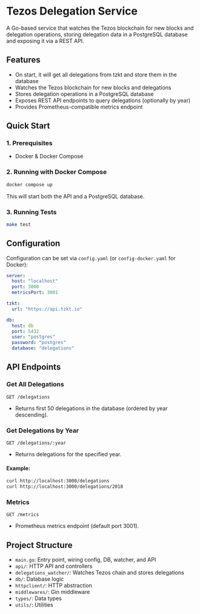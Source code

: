 # Tezos Delegation Service

A Go-based service that watches the Tezos blockchain for new blocks and delegation operations, storing delegation data in a PostgreSQL database and exposing it via a REST API.

## Features

- On start, it will get all delegations from tzkt and store them in the database
- Watches the Tezos blockchain for new blocks and delegations
- Stores delegation operations in a PostgreSQL database
- Exposes REST API endpoints to query delegations (optionally by year)
- Provides Prometheus-compatible metrics endpoint

## Quick Start

### 1. Prerequisites

- Docker & Docker Compose

### 2. Running with Docker Compose

```bash
docker compose up
```

This will start both the API and a PostgreSQL database.

### 3. Running Tests

```bash
make test
```

## Configuration

Configuration can be set via `config.yaml` (or `config-docker.yaml` for Docker):

```yaml
server:
  host: "localhost"
  port: 3000
  metricsPort: 3001

tzkt:
  url: "https://api.tzkt.io"

db:
  host: db
  port: 5432
  user: "postgres"
  password: "postgres"
  database: "delegations"
```

## API Endpoints

### Get All Delegations

```
GET /delegations
```

- Returns first 50 delegations in the database (ordered by year descending).

### Get Delegations by Year

```
GET /delegations/:year
```

- Returns delegations for the specified year.

#### Example:

```bash
curl http://localhost:3000/delegations
curl http://localhost:3000/delegations/2018
```

### Metrics

```
GET /metrics
```

- Prometheus metrics endpoint (default port 3001).

## Project Structure

- `main.go`: Entry point, wiring config, DB, watcher, and API
- `api/`: HTTP API and controllers
- `delegations_watcher/`: Watches Tezos chain and stores delegations
- `db/`: Database logic
- `httpclient/`: HTTP abstraction
- `middlewares/`: Gin middleware
- `types/`: Data types
- `utils/`: Utilities
